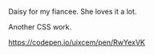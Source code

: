 Daisy for my fiancee. She loves it a lot.

Another CSS work.

https://codepen.io/uixcem/pen/RwYexVK
